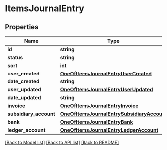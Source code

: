 # ItemsJournalEntry

## Properties
Name | Type | Description | Notes
------------ | ------------- | ------------- | -------------
**id** | **string** |  | [optional] 
**status** | **string** |  | [optional] 
**sort** | **int** |  | [optional] 
**user_created** | [**OneOfItemsJournalEntryUserCreated**](OneOfItemsJournalEntryUserCreated.md) |  | [optional] 
**date_created** | **string** |  | [optional] 
**user_updated** | [**OneOfItemsJournalEntryUserUpdated**](OneOfItemsJournalEntryUserUpdated.md) |  | [optional] 
**date_updated** | **string** |  | [optional] 
**invoice** | [**OneOfItemsJournalEntryInvoice**](OneOfItemsJournalEntryInvoice.md) |  | [optional] 
**subsidiary_account** | [**OneOfItemsJournalEntrySubsidiaryAccount**](OneOfItemsJournalEntrySubsidiaryAccount.md) |  | [optional] 
**bank** | [**OneOfItemsJournalEntryBank**](OneOfItemsJournalEntryBank.md) |  | [optional] 
**ledger_account** | [**OneOfItemsJournalEntryLedgerAccount**](OneOfItemsJournalEntryLedgerAccount.md) |  | [optional] 

[[Back to Model list]](../../README.md#documentation-for-models) [[Back to API list]](../../README.md#documentation-for-api-endpoints) [[Back to README]](../../README.md)

